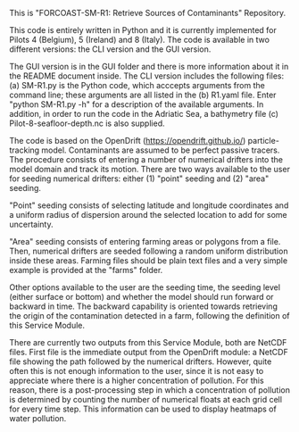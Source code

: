 This is "FORCOAST-SM-R1: Retrieve Sources of Contaminants" Repository.

This code is entirely written in Python and it is currently implemented
for Pilots 4 (Belgium), 5 (Ireland) and 8 (Italy). The code is available
in two different versions: the CLI version and the GUI version.

The GUI version is in the GUI folder and there is more information about
it in the README document inside. The CLI version includes the following 
files: (a) SM-R1.py is the Python code, which acccepts arguments from 
the command line; these arguments are all listed in the (b) R1.yaml file.
Enter "python SM-R1.py -h" for a description of the available arguments.
In addition, in order to run the code in the Adriatic Sea, a bathymetry
file (c) Pilot-8-seafloor-depth.nc is also supplied.

The code is based on the OpenDrift (https://opendrift.github.io/) particle-
tracking model. Contaminants are assumed to be perfect passive tracers. 
The procedure consists of entering a number of numerical drifters into the
model domain and track its motion. There are two ways available to the user
for seeding numerical drifters: either (1) "point" seeding and (2) "area"
seeding. 

"Point" seeding consists of selecting latitude and longitude coordinates and
a uniform radius of dispersion around the selected location to add for some
uncertainty.

"Area" seeding consists of entering farming areas or polygons from a file. 
Then, numerical drifters are seeded following a random uniform distribution
inside these areas. Farming files should be plain text files and a very
simple example is provided at the "farms" folder. 

Other options available to the user are the seeding time, the seeding level
(either surface or bottom) and whether the model should run forward or 
backward in time. The backward capability is oriented towards retrieving 
the origin of the contamination detected in a farm, following the definition
of this Service Module.

There are currently two outputs from this Service Module, both are NetCDF
files. First file is the immediate output from the OpenDrift module: a 
NetCDF file showing the path followed by the numerical drifters. However,
quite often this is not enough information to the user, since it is not 
easy to appreciate where there is a higher concentration of pollution.
For this reason, there is a post-processing step in which a concentration
of pollution is determined by counting the number of numerical floats at
each grid cell for every time step. This information can be used to 
display heatmaps of water pollution. 
